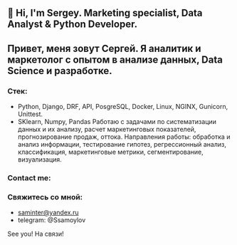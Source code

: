 ## 👋 Hi, I'm Sergey. Marketing specialist, Data Analyst & Python Developer.
## Привет, меня зовут Сергей. Я аналитик и маркетолог с опытом в анализе данных, Data Science и разработке.
### Стек:
- Python, Django, DRF, API, PosgreSQL, Docker, Linux, NGINX, Gunicorn, Unittest.
- SKlearn, Numpy, Pandas
Работаю с задачами по систематизации данных и их анализу, расчет маркетинговых показателей, прогнозирование продаж, оттока.
Направления работы: обработка и анализ информации, тестирование гипотез, регрессионный анализ, классификация, маркетинговые метрики, сегментирование, визуализация.
### Contact me:
### Свяжитесь со мной:
- saminter@yandex.ru
- telegram: @Ssamoylov

See you!
На связи! 
<!---
saminter22/saminter22 is a ✨ special ✨ repository because its `README.md` (this file) appears on your GitHub profile.
You can click the Preview link to take a look at your changes.
--->
